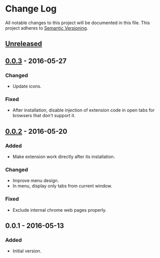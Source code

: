 # Change Log
All notable changes to this project will be documented in this file.
This project adheres to [Semantic Versioning](http://semver.org/).

## [Unreleased]

## [0.0.3] - 2016-05-27
### Changed
- Update icons.

### Fixed
- After installation, disable injection of extension code in open tabs for browsers that don't support it.

## [0.0.2] - 2016-05-20
### Added
- Make extension work directly after its installation.

### Changed
- Improve menu design.
- In menu, display only tabs from current window.

### Fixed
- Exclude internal chrome web pages properly.

## 0.0.1 - 2016-05-13
### Added
- Initial version.

[Unreleased]: https://github.com/matco/wheeltab/compare/v0.3.0...HEAD
[0.0.3]: https://github.com/matco/wheeltab/compare/v0.0.2...v0.0.3
[0.0.2]: https://github.com/matco/wheeltab/compare/v0.0.1...v0.0.2
